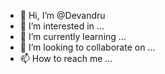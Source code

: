 - 👋 Hi, I’m @Devandru
- 👀 I’m interested in ...
- 🌱 I’m currently learning ...
- 💞️ I’m looking to collaborate on ...
- 📫 How to reach me ...

<!---
Devandru/Devandru is a ✨ special ✨ repository because its `README.md` (this file) appears on your GitHub profile.
You can click the Preview link to take a look at your changes.
--->
